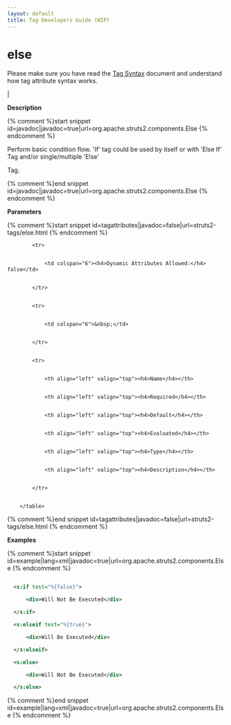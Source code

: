 ```yaml
---
layout: default
title: Tag Developers Guide (WIP)
---
```


# else


Please make sure you have read the [Tag Syntax](#PAGE_13927) document and understand how tag attribute syntax works.

| 

__Description__



{% comment %}start snippet id=javadoc|javadoc=true|url=org.apache.struts2.components.Else {% endcomment %}
<p>
 <p>Perform basic condition flow. 'If' tag could be used by itself or with 'Else If' Tag and/or single/multiple 'Else'
 Tag.</p>
</p>
{% comment %}end snippet id=javadoc|javadoc=true|url=org.apache.struts2.components.Else {% endcomment %}

__Parameters__



{% comment %}start snippet id=tagattributes|javadoc=false|url=struts2-tags/else.html {% endcomment %}
<p>		<table width="100%">
			<tr>
				<td colspan="6"><h4>Dynamic Attributes Allowed:</h4> false</td>
			</tr>
			<tr>
				<td colspan="6">&nbsp;</td>
			</tr>
			<tr>
				<th align="left" valign="top"><h4>Name</h4></th>
				<th align="left" valign="top"><h4>Required</h4></th>
				<th align="left" valign="top"><h4>Default</h4></th>
				<th align="left" valign="top"><h4>Evaluated</h4></th>
				<th align="left" valign="top"><h4>Type</h4></th>
				<th align="left" valign="top"><h4>Description</h4></th>
			</tr>
		</table></p>
{% comment %}end snippet id=tagattributes|javadoc=false|url=struts2-tags/else.html {% endcomment %}

__Examples__



{% comment %}start snippet id=example|lang=xml|javadoc=true|url=org.apache.struts2.components.Else {% endcomment %}

```xml
  <s:if test="%{false}">
      <div>Will Not Be Executed</div>
  </s:if>
  <s:elseif test="%{true}">
      <div>Will Be Executed</div>
  </s:elseif>
  <s:else>
      <div>Will Not Be Executed</div>
  </s:else>
```

{% comment %}end snippet id=example|lang=xml|javadoc=true|url=org.apache.struts2.components.Else {% endcomment %}
